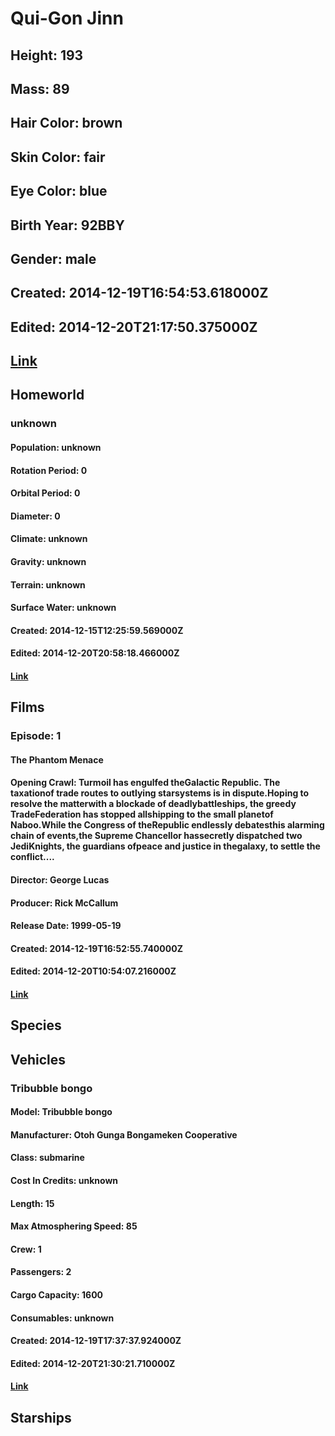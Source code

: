 # Qui-Gon Jinn
## Height: 193
## Mass: 89
## Hair Color: brown
## Skin Color: fair
## Eye Color: blue
## Birth Year: 92BBY
## Gender: male
## Created: 2014-12-19T16:54:53.618000Z
## Edited: 2014-12-20T21:17:50.375000Z
## [Link](https://swapi.dev/api/people/32/)
## Homeworld
### unknown
#### Population: unknown
#### Rotation Period: 0
#### Orbital Period: 0
#### Diameter: 0
#### Climate: unknown
#### Gravity: unknown
#### Terrain: unknown
#### Surface Water: unknown
#### Created: 2014-12-15T12:25:59.569000Z
#### Edited: 2014-12-20T20:58:18.466000Z
#### [Link](https://swapi.dev/api/planets/28/)
## Films
### Episode: 1
#### The Phantom Menace
#### Opening Crawl: Turmoil has engulfed theGalactic Republic. The taxationof trade routes to outlying starsystems is in dispute.Hoping to resolve the matterwith a blockade of deadlybattleships, the greedy TradeFederation has stopped allshipping to the small planetof Naboo.While the Congress of theRepublic endlessly debatesthis alarming chain of events,the Supreme Chancellor hassecretly dispatched two JediKnights, the guardians ofpeace and justice in thegalaxy, to settle the conflict....
#### Director: George Lucas
#### Producer: Rick McCallum
#### Release Date: 1999-05-19
#### Created: 2014-12-19T16:52:55.740000Z
#### Edited: 2014-12-20T10:54:07.216000Z
#### [Link](https://swapi.dev/api/films/4/)
## Species
## Vehicles
### Tribubble bongo
#### Model: Tribubble bongo
#### Manufacturer: Otoh Gunga Bongameken Cooperative
#### Class: submarine
#### Cost In Credits: unknown
#### Length: 15
#### Max Atmosphering Speed: 85
#### Crew: 1
#### Passengers: 2
#### Cargo Capacity: 1600
#### Consumables: unknown
#### Created: 2014-12-19T17:37:37.924000Z
#### Edited: 2014-12-20T21:30:21.710000Z
#### [Link](https://swapi.dev/api/vehicles/38/)
## Starships